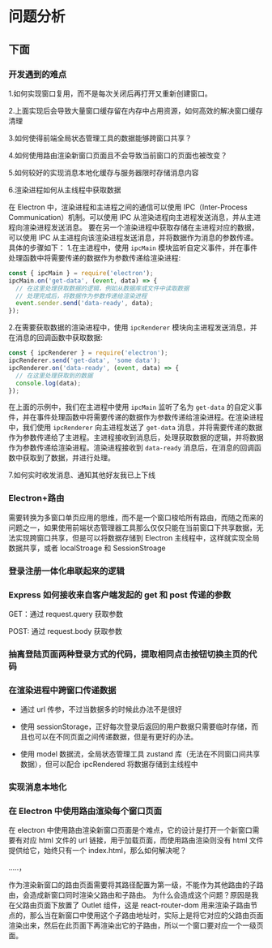# 问题分析

## 下面

### 开发遇到的难点

1.如何实现窗口复用，而不是每次关闭后再打开又重新创建窗口。

2.上面实现后会导致大量窗口缓存留在内存中占用资源，如何高效的解决窗口缓存清理

3.如何使得前端全局状态管理工具的数据能够跨窗口共享？

4.如何使用路由渲染新窗口页面且不会导致当前窗口的页面也被改变？

5.如何较好的实现消息本地化缓存与服务器限时存储消息内容

6.渲染进程如何从主线程中获取数据

在 Electron 中，渲染进程和主进程之间的通信可以使用 IPC（Inter-Process Communication）机制。可以使用 IPC 从渲染进程向主进程发送消息，并从主进程向渲染进程发送消息。
要在另一个渲染进程中获取存储在主进程对应的数据，可以使用 IPC 从主进程向该渲染进程发送消息，并将数据作为消息的参数传递。具体的步骤如下： 1.在主进程中，使用 `ipcMain` 模块监听自定义事件，并在事件处理函数中将需要传递的数据作为参数传递给渲染进程:

```js
const { ipcMain } = require('electron');
ipcMain.on('get-data', (event, data) => {
  // 在这里处理获取数据的逻辑，例如从数据库或文件中读取数据
  // 处理完成后，将数据作为参数传递给渲染进程
  event.sender.send('data-ready', data);
});
```

2.在需要获取数据的渲染进程中，使用 `ipcRenderer` 模块向主进程发送消息，并在消息的回调函数中获取数据:

```js
const { ipcRenderer } = require('electron');
ipcRenderer.send('get-data', 'some data');
ipcRenderer.on('data-ready', (event, data) => {
  // 在这里处理获取到的数据
  console.log(data);
});
```

在上面的示例中，我们在主进程中使用 `ipcMain` 监听了名为 `get-data` 的自定义事件，并在事件处理函数中将需要传递的数据作为参数传递给渲染进程。在渲染进程中，我们使用 `ipcRenderer` 向主进程发送了 `get-data` 消息，并将需要传递的数据作为参数传递给了主进程。主进程接收到消息后，处理获取数据的逻辑，并将数据作为参数传递给渲染进程。渲染进程接收到 `data-ready` 消息后，在消息的回调函数中获取到了数据，并进行处理。

7.如何实时收发消息、通知其他好友我已上下线

### Electron+路由

需要转换为多窗口单页应用的思维，而不是一个窗口梭哈所有路由，而随之而来的问题之一，如果使用前端状态管理器工具那么仅仅只能在当前窗口下共享数据，无法实现跨窗口共享，但是可以将数据存储到 Electron 主线程中，这样就实现全局数据共享，或者 localStroage 和 SessionStroage

### 登录注册一体化串联起来的逻辑

### Express 如何接收来自客户端发起的 get 和 post 传递的参数

GET：通过 request.query 获取参数

POST: 通过 request.body 获取参数

### 抽离登陆页面两种登录方式的代码，提取相同点击按钮切换主页的代码

### 在渲染进程中跨窗口传递数据

- 通过 url 传参，不过当数据多的时候此办法不是很好

- 使用 sessionStorage，正好每次登录后返回的用户数据只需要临时存储，而且也可以在不同页面之间传递数据，但是有更好的办法。

- 使用 model 数据流，全局状态管理工具 zustand 库（无法在不同窗口间共享数据），但可以配合 ipcRendered 将数据存储到主线程中

### 实现消息本地化

### 在 Electron 中使用路由渲染每个窗口页面

在 electron 中使用路由渲染新窗口页面是个难点，它的设计是打开一个新窗口需要有对应 html 文件的 url 链接，用于加载页面，而使用路由渲染则没有 html 文件提供给它，始终只有一个 index.html，那么如何解决呢？

.....，

作为渲染新窗口的路由页面需要将其路径配置为第一级，不能作为其他路由的子路由，会造成新窗口同时渲染父路由和子路由。
为什么会造成这个问题？原因是我在父路由页面下放置了 Outlet 组件，这是 react-router-dom 用来渲染子路由节点的，那么当在新窗口中使用这个子路由地址时，实际上是将它对应的父路由页面渲染出来，然后在此页面下再渲染出它的子路由，所以一个窗口要对应一个一级页面。
